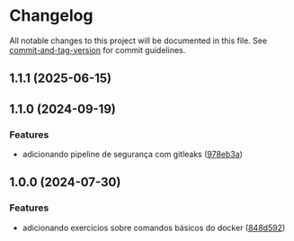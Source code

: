 # Changelog

All notable changes to this project will be documented in this file. See [commit-and-tag-version](https://github.com/absolute-version/commit-and-tag-version) for commit guidelines.

## 1.1.1 (2025-06-15)

## 1.1.0 (2024-09-19)


### Features

* adicionando pipeline de segurança com gitleaks ([978eb3a](https://github.com/toolbox-playground/docker-exemplo-gerenciamento/commit/978eb3ab0b18b06c5b6113de9c39c1d517f68a22))

## 1.0.0 (2024-07-30)


### Features

* adicionando exercícios sobre comandos básicos do docker ([848d592](https://github.com/toolbox-playground/docker-exemplo-gerenciamento/commit/848d592fbc44f1b3d66890aa41a7e54de8b19e61))
